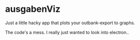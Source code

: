 # ausgabenViz

Just a little hacky app that plots your outbank-export to graphs.

The code's a mess. I really just wanted to look into electron..
